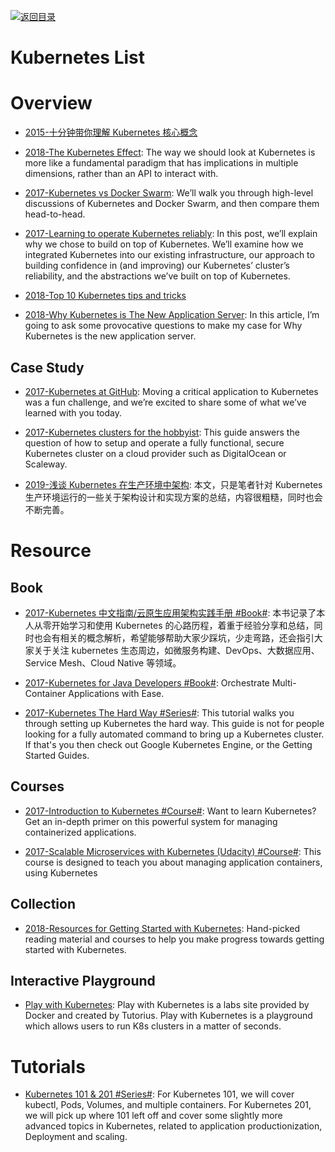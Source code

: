 [![返回目录](https://user-images.githubusercontent.com/5803001/38079637-ff0abcf0-3371-11e8-9b76-ad651620afc7.jpg)](https://github.com/wx-chevalier/Awesome-Lists)

# Kubernetes List

# Overview

- [2015-十分钟带你理解 Kubernetes 核心概念](http://www.dockone.io/article/932)

- [2018-The Kubernetes Effect](https://www.infoq.com/articles/kubernetes-effect): The way we should look at Kubernetes is more like a fundamental paradigm that has implications in multiple dimensions, rather than an API to interact with.

* [2017-Kubernetes vs Docker Swarm](https://platform9.com/blog/kubernetes-docker-swarm-compared/): We’ll walk you through high-level discussions of Kubernetes and Docker Swarm, and then compare them head-to-head.

- [2017-Learning to operate Kubernetes reliably](https://stripe.com/blog/operating-kubernetes): In this post, we’ll explain why we chose to build on top of Kubernetes. We’ll examine how we integrated Kubernetes into our existing infrastructure, our approach to building confidence in (and improving) our Kubernetes’ cluster’s reliability, and the abstractions we’ve built on top of Kubernetes.

- [2018-Top 10 Kubernetes tips and tricks](https://hackernoon.com/top-10-kubernetes-tips-and-tricks-27528c2d0222?source=linkShare-fe48c4221a4c-1516862034)

- [2018-Why Kubernetes is The New Application Server](https://hn.premii.com/#/article/17516706): In this article, I’m going to ask some provocative questions to make my case for Why Kubernetes is the new application server.

## Case Study

- [2017-Kubernetes at GitHub](https://githubengineering.com/kubernetes-at-github/): Moving a critical application to Kubernetes was a fun challenge, and we’re excited to share some of what we’ve learned with you today.

* [2017-Kubernetes clusters for the hobbyist](https://github.com/hobby-kube/guide#cluster-size): This guide answers the question of how to setup and operate a fully functional, secure Kubernetes cluster on a cloud provider such as DigitalOcean or Scaleway.

- [2019-浅谈 Kubernetes 在生产环境中架构](https://mp.weixin.qq.com/s/dbH3E51TKEqCgcFu-isbXQ): 本文，只是笔者针对 Kubernetes 生产环境运行的一些关于架构设计和实现方案的总结，内容很粗糙，同时也会不断完善。

# Resource

## Book

- [2017-Kubernetes 中文指南/云原生应用架构实践手册 #Book#](https://jimmysong.io/kubernetes-handbook/): 本书记录了本人从零开始学习和使用 Kubernetes 的心路历程，着重于经验分享和总结，同时也会有相关的概念解析，希望能够帮助大家少踩坑，少走弯路，还会指引大家关于关注 kubernetes 生态周边，如微服务构建、DevOps、大数据应用、Service Mesh、Cloud Native 等领域。

* [2017-Kubernetes for Java Developers #Book#](https://www.oreilly.com/programming/free/files/kubernetes-for-java-developers.pdf): Orchestrate Multi-Container Applications with Ease.

- [2017-Kubernetes The Hard Way #Series#](https://github.com/kelseyhightower/kubernetes-the-hard-way): This tutorial walks you through setting up Kubernetes the hard way. This guide is not for people looking for a fully automated command to bring up a Kubernetes cluster. If that's you then check out Google Kubernetes Engine, or the Getting Started Guides.

## Courses

- [2017-Introduction to Kubernetes #Course#](https://www.edx.org/course/introduction-to-kubernetes): Want to learn Kubernetes? Get an in-depth primer on this powerful system for managing containerized applications.

- [2017-Scalable Microservices with Kubernetes (Udacity) #Course#](https://www.udacity.com/course/scalable-microservices-with-kubernetes--ud615): This course is designed to teach you about managing application containers, using Kubernetes

## Collection

- [2018-Resources for Getting Started with Kubernetes](https://vsupalov.com/getting-started-with-kubernetes/): Hand-picked reading material and courses to help you make progress towards getting started with Kubernetes.

## Interactive Playground

- [Play with Kubernetes](https://labs.play-with-k8s.com/): Play with Kubernetes is a labs site provided by Docker and created by Tutorius. Play with Kubernetes is a playground which allows users to run K8s clusters in a matter of seconds.

# Tutorials

- [Kubernetes 101 & 201 #Series#](https://kubernetes.io/docs/tutorials/k8s101/): For Kubernetes 101, we will cover kubectl, Pods, Volumes, and multiple containers. For Kubernetes 201, we will pick up where 101 left off and cover some slightly more advanced topics in Kubernetes, related to application productionization, Deployment and scaling.
